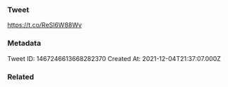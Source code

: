 ### Tweet
https://t.co/ReSl6W88Wv

### Metadata
Tweet ID: 1467246613668282370
Created At: 2021-12-04T21:37:07.000Z

### Related

